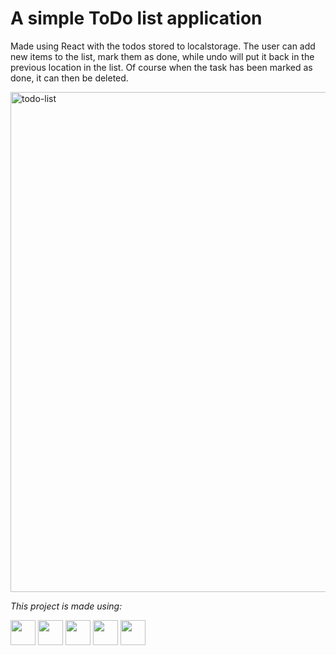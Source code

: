 # A simple ToDo list application

Made using React with the todos stored to localstorage. The user can add new items to the list, mark them as done, while undo will put it back in the previous location in the list. Of course when the task has been marked as done, it can then be deleted.

<img width="800" alt="todo-list" src="https://user-images.githubusercontent.com/110406695/211785473-bf8f74ca-2d83-4d1f-b99b-7221b786d583.png">

<i>This project is made using: </i>
<div>
    <img height=40 src="https://cdn.jsdelivr.net/gh/devicons/devicon/icons/javascript/javascript-original.svg"/>
    <img height=40 src="https://cdn.jsdelivr.net/gh/devicons/devicon/icons/nodejs/nodejs-original.svg" />
    <img height=40 src="https://cdn.jsdelivr.net/gh/devicons/devicon/icons/react/react-original.svg" />
    <img height=40 src="https://cdn.jsdelivr.net/gh/devicons/devicon/icons/html5/html5-original.svg" />
    <img height=40 src="https://cdn.jsdelivr.net/gh/devicons/devicon/icons/css3/css3-original.svg" />
</div>
